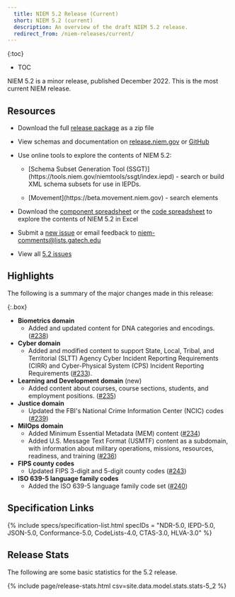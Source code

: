 ```yaml
---
  title: NIEM 5.2 Release (Current)
  short: NIEM 5.2 (current)
  description: An overview of the draft NIEM 5.2 release.
  redirect_from: /niem-releases/current/
---
```


{:toc}
- TOC

NIEM 5.2 is a minor release, published December 2022.  This is the most current NIEM release.

## Resources

- Download the full [release package](https://github.com/NIEM/NIEM-Releases/archive/niem-5.2.zip) as a zip file

- View schemas and documentation on [release.niem.gov](https://release.niem.gov/niem/5.2) or [GitHub](https://github.com/NIEM/NIEM-Releases/tree/niem-5.2)

- Use online tools to explore the contents of NIEM 5.2:

  - <p markdown="1">[Schema Subset Generation Tool (SSGT)](https://tools.niem.gov/niemtools/ssgt/index.iepd) - search or build XML schema subsets for use in IEPDs.</p>

  - <p markdown="1">[Movement](https://beta.movement.niem.gov) - search elements </p>

- Download the [component spreadsheet](https://release.niem.gov/niem/5.2/xlsx/niem-5.2.xlsx) or the [code spreadsheet](https://release.niem.gov/niem/5.2/xlsx/niem-5.2-codes.xlsx) to explore the contents of NIEM 5.2 in Excel

- Submit a [new issue](https://github.com/NIEM/NIEM-Releases/issues/new) or email feedback to <niem-comments@lists.gatech.edu>

- View all [5.2 issues](https://github.com/NIEM/NIEM-Releases/issues?q=is%3Aissue+label%3A5.2)

## Highlights

The following is a summary of the major changes made in this release:

{:.box}
- **Biometrics domain**
  - Added and updated content for DNA categories and encodings. ([#238](https://github.com/NIEM/NIEM-Releases/issues/238))
- **Cyber domain**
  - Added and modified content to support State, Local, Tribal, and Territorial (SLTT) Agency Cyber Incident Reporting Requirements (CIRR) and Cyber-Physical System (CPS) Incident Reporting Requirements ([#233](https://github.com/NIEM/NIEM-Releases/issues/233)).
- **Learning and Development domain** (new)
  - Added content about courses, course sections, students, and employment positions. ([#235](https://github.com/NIEM/NIEM-Releases/issues/235))
- **Justice domain**
  - Updated the FBI's National Crime Information Center (NCIC) codes ([#239](https://github.com/NIEM/NIEM-Releases/issues/239))
- **MilOps domain**
  - Added Minimum Essential Metadata (MEM) content ([#234](https://github.com/NIEM/NIEM-Releases/issues/234))
  - Added U.S. Message Text Format (USMTF) content as a subdomain, with information about military operations, missions, resources, readiness, and training ([#236](https://github.com/NIEM/NIEM-Releases/issues/236))
- **FIPS county codes**
  - Updated FIPS 3-digit and 5-digit county codes ([#243](https://github.com/NIEM/NIEM-Releases/issues/243))
- **ISO 639-5 language family codes**
  - Added the ISO 639-5 language family code set ([#240](https://github.com/NIEM/NIEM-Releases/issues/240))

## Specification Links

{% include specs/specification-list.html specIDs = "NDR-5.0, IEPD-5.0, JSON-5.0, Conformance-5.0, CodeLists-4.0, CTAS-3.0, HLVA-3.0" %}

## Release Stats

The following are some basic statistics for the 5.2 release.

{% include page/release-stats.html csv=site.data.model.stats.stats-5_2 %}

<br/>

